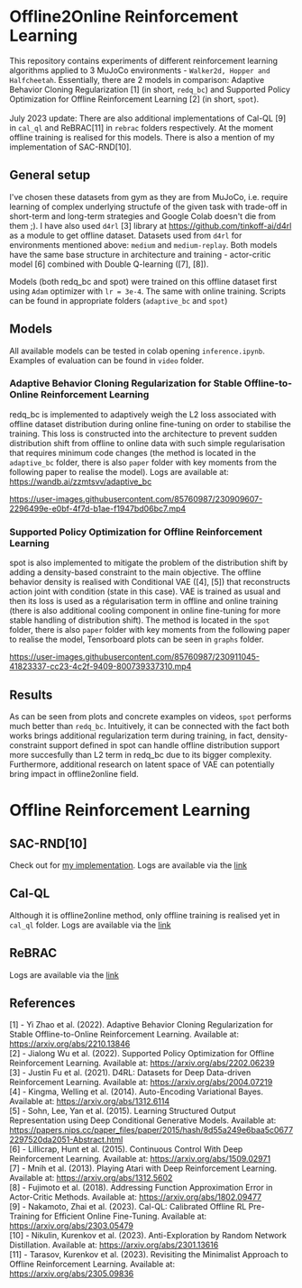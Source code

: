# Offline2Online Reinforcement Learning
This repository contains experiments of different reinforcement learning algorithms applied to 3 MuJoCo environments - `Walker2d, Hopper and Halfcheetah`. Essentially, there are 2 models in comparison: Adaptive Behavior Cloning Regularization [1] (in short, `redq_bc`) and Supported Policy Optimization for Offline Reinforcement Learning [2] (in short, `spot`).<br /><br />July 2023 update: There are also additional implementations of Cal-QL [9] in `cal_ql` and ReBRAC[11] in `rebrac` folders respectively. At the moment offline training is realised for this models. There is also a mention of my implementation of SAC-RND[10].

## General setup
I've chosen these datasets from gym as they are from MuJoCo, i.e. require learning of complex underlying structufe of the given task with trade-off in short-term and long-term strategies and Google Colab doesn't die from them ;). I have also used `d4rl` [3] library at https://github.com/tinkoff-ai/d4rl as a module to get offline dataset. Datasets used from `d4rl` for environments mentioned above: `medium` and `medium-replay`. Both models have the same base structure in architecture and training - actor-critic model [6] combined with Double Q-learning ([7], [8]).

Models (both redq_bc and spot) were trained on this offline dataset first using `Adam` optimizer with `lr = 3e-4`. The same with online training. Scripts can be found in appropriate folders (`adaptive_bc` and `spot`)

## Models

All available models can be tested in colab opening `inference.ipynb`. Examples of evaluation can be found in `video` folder.

### Adaptive Behavior Cloning Regularization for Stable Offline-to-Online Reinforcement Learning
redq_bc is implemented to adaptively weigh the L2 loss associated with offline dataset distribution during online fine-tuning on order to stabilise the training. This loss is constructed into the architecture to prevent sudden distribution shift from offline to online data with such simple regularisation that requires minimum code changes (the method is located in the `adaptive_bc` folder, there is also `paper` folder with key moments from the following paper to realise the model). Logs are available at: https://wandb.ai/zzmtsvv/adaptive_bc


https://user-images.githubusercontent.com/85760987/230909607-2296499e-e0bf-4f7d-b1ae-f1947bd06bc7.mp4


### Supported Policy Optimization for Offline Reinforcement Learning
spot is also implemented to mitigate the problem of the distribution shift by adding a density-based constraint to the main objective. The offline behavior density is realised with Conditional VAE ([4], [5]) that reconstructs action joint with condition (state in this case). VAE is trained as usual and then its loss is used as a régularisation term in offline and online training (there is also additional cooling component in online fine-tuning for more stable handling of distribution shift). The method is located in the `spot` folder, there is also `paper` folder with key moments from the following paper to realise the model, Tensorboard plots can be seen in `graphs` folder.

https://user-images.githubusercontent.com/85760987/230911045-41823337-cc23-4c2f-9409-800739337310.mp4


## Results
As can be seen from plots and concrete examples on videos, `spot` performs much better than `redq_bc`. Intuitively, it can be connected with the fact both works brings additional regularization term during training, in fact, density-constraint support defined in spot can handle offline distribution support more succesfully than L2 term in redq_bc due to its bigger complexity. Furthermore, additional research on latent space of VAE can potentially bring impact in offline2online field.

# Offline Reinforcement Learning
## SAC-RND[10]
Check out for [my implementation](https://github.com/zzmtsvv/sac_rnd). Logs are available via the [link](https://wandb.ai/zzmtsvv/sac_rnd?workspace=user-zzmtsvv)

## Cal-QL
Although it is offline2online method, only offline training is realised yet in `cal_ql` folder. Logs are available via the [link](https://wandb.ai/zzmtsvv/cal_ql?workspace=user-zzmtsvv)

## ReBRAC
Logs are available via the [link](https://wandb.ai/zzmtsvv/ReBRAC?workspace=user-zzmtsvv)


## References
[1] - Yi Zhao et al. (2022). Adaptive Behavior Cloning Regularization for Stable Offline-to-Online Reinforcement Learning. Available at: https://arxiv.org/abs/2210.13846 <br />
[2] - Jialong Wu et al. (2022). Supported Policy Optimization for Offline Reinforcement Learning. Available at: https://arxiv.org/abs/2202.06239 <br />
[3] - Justin Fu et al. (2021). D4RL: Datasets for Deep Data-driven Reinforcement Learning. Available at: https://arxiv.org/abs/2004.07219 <br />
[4] - Kingma, Welling et al. (2014). Auto-Encoding Variational Bayes. Available at: https://arxiv.org/abs/1312.6114 <br />
[5] - Sohn, Lee, Yan et al. (2015). Learning Structured Output Representation using Deep Conditional Generative Models. Available at: https://papers.nips.cc/paper_files/paper/2015/hash/8d55a249e6baa5c06772297520da2051-Abstract.html <br />
[6] - Lillicrap, Hunt et al. (2015). Continuous Control With Deep Reinforcement Learning. Available at: https://arxiv.org/abs/1509.02971 <br />
[7] - Mnih et al. (2013). Playing Atari with Deep Reinforcement Learning. Available at: https://arxiv.org/abs/1312.5602 <br />
[8] - Fujimoto et al. (2018). Addressing Function Approximation Error in Actor-Critic Methods. Available at: https://arxiv.org/abs/1802.09477 <br />
[9] - Nakamoto, Zhai et al. (2023). Cal-QL: Calibrated Offline RL Pre-Training for Efficient Online Fine-Tuning. Available at: https://arxiv.org/abs/2303.05479 <br />
[10] - Nikulin, Kurenkov et al. (2023). Anti-Exploration by Random Network Distillation. Available at: https://arxiv.org/abs/2301.13616 <br/>
[11] - Tarasov, Kurenkov et al. (2023). Revisiting the Minimalist Approach to Offline Reinforcement Learning. Available at: https://arxiv.org/abs/2305.09836
